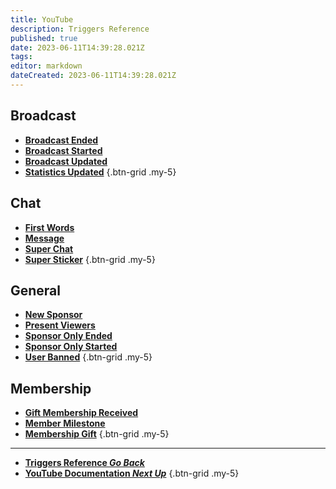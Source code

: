 ```yaml
---
title: YouTube
description: Triggers Reference
published: true
date: 2023-06-11T14:39:28.021Z
tags: 
editor: markdown
dateCreated: 2023-06-11T14:39:28.021Z
---
```


## Broadcast
- [<i class="mdi mdi-calendar-remove-outline text--youtube"></i> **Broadcast Ended**](/Triggers/Twitch/Broadcast/Broadcast-Ended)
- [<i class="mdi mdi-calendar-check-outline text--youtube"></i> **Broadcast Started**](/Triggers/Twitch/Broadcast/Broadcast-Started)
- [<i class="mdi mdi-calendar text--youtube"></i> **Broadcast Updated**](/Triggers/Twitch/Broadcast/Broadcast-Updated)
- [<i class="mdi mdi-microsoft-excel text--youtube"></i> **Statistics Updated**](/Triggers/Twitch/Broadcast/Statistics-Updated)
{.btn-grid .my-5}

## Chat
- [<i class="mdi mdi-numeric-1-box text--youtube"></i> **First Words**](/Triggers/Twitch/Chat/First-Words)
- [<i class="mdi mdi-comment-outline text--youtube"></i> **Message**](/Triggers/Twitch/Chat/Message)
- [<i class="mdi mdi-comment text--youtube"></i> **Super Chat**](/Triggers/Twitch/Chat/Super-Chat)
- [<i class="mdi mdi-sticker text--youtube"></i> **Super Sticker**](/Triggers/Twitch/Chat/Super-Sticker)
{.btn-grid .my-5}

## General
- [<i class="mdi mdi-cash text--youtube"></i> **New Sponsor**](/Triggers/Twitch/General/New-Sponsor)
- [<i class="mdi mdi-account-multiple text--youtube"></i> **Present Viewers**](/Triggers/Twitch/General/Present-Viewers)
- [<i class="mdi mdi-cash text--youtube"></i> **Sponsor Only Ended**](/Triggers/Twitch/General/Sponsor-Only-Ended)
- [<i class="mdi mdi-cash text--youtube"></i> **Sponsor Only Started**](/Triggers/Twitch/General/Sponsor-Only-Started)
- [<i class="mdi mdi-account-remove text--youtube"></i> **User Banned**](/Triggers/Twitch/General/User-Banned)
{.btn-grid .my-5}

## Membership
- [<i class="mdi mdi-account-plus text--youtube"></i> **Gift Membership Received**](/Triggers/Twitch/Membership/Gift-Membership-Received)
- [<i class="mdi mdi-account-plus text--youtube"></i> **Member Milestone**](/Triggers/Twitch/Membership/Member-Milestone)
- [<i class="mdi mdi-account-plus text--youtube"></i> **Membership Gift**](/Triggers/Twitch/Membership/Membership-Gift)
{.btn-grid .my-5}

---

- [<i class="mdi mdi-chevron-left"></i> **Triggers Reference *Go Back***](/Triggers)
- [<i class="mdi mdi-youtube text--youtube"></i> **YouTube Documentation *Next Up***](/Platforms/YouTube)
{.btn-grid .my-5}